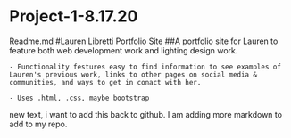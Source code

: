 # Project-1-8.17.20

Readme.md
#Lauren Libretti Portfolio Site 
##A portfolio site for Lauren to feature both web development work and lighting design work. 

    - Functionality festures easy to find information to see examples of Lauren's previous work, links to other pages on social media & communities, and ways to get in conact with her. 

    - Uses .html, .css, maybe bootstrap

new text, i want to add this back to github. 
I am adding more markdown to add to my repo. 
